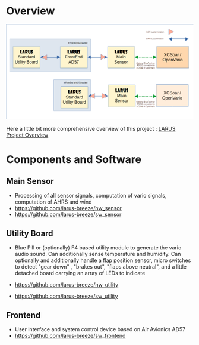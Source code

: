 # Overview

![Systemoverview](documentation/Configurations.png)


Here a little bit more comprehensive overview of this project : <a href="https://github.com/larus-breeze/documentation_and_utilities/blob/master/documentation/Manuals/LARUS_Overview.pdf" title="LARUS Overview ">LARUS Project Overview</a>

# Components and Software

## Main Sensor
- Processing of all sensor signals, computation of vario signals, computation of AHRS and wind
- https://github.com/larus-breeze/hw_sensor
- https://github.com/larus-breeze/sw_sensor

## Utility Board 
- Blue Pill or (optionally) F4 based utility module to generate the vario audio sound. Can additionally sense temperature and humidity. Can optionally and additionally handle a flap position sensor, micro switches to detect "gear down" , "brakes out", "flaps above neutral", and a little detached board carrying an array of LEDs to indicate 

- https://github.com/larus-breeze/hw_utility
- https://github.com/larus-breeze/sw_utility


## Frontend 
- User interface and system control device based on Air Avionics AD57
- https://github.com/larus-breeze/sw_frontend

